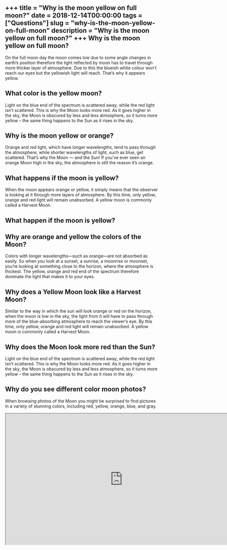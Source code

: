 +++
title = "Why is the moon yellow on full moon?"
date = 2018-12-14T00:00:00
tags = ["Questions"]
slug = "why-is-the-moon-yellow-on-full-moon"
description = "Why is the moon yellow on full moon?"
+++
Why is the moon yellow on full moon?
------------------------------------

On the full moon day the moon comes low due to some angle changes in earth’s position therefore the light reflected by moon has to travel through more thicker layer of atmosphere. Due to this the blueish white colour won’t reach our eyes but the yellowish light will reach. That’s why it appears yellow.

What color is the yellow moon?
------------------------------

Light on the blue end of the spectrum is scattered away, while the red light isn’t scattered. This is why the Moon looks more red. As it goes higher in the sky, the Moon is obscured by less and less atmosphere, so it turns more yellow – the same thing happens to the Sun as it rises in the sky.

Why is the moon yellow or orange?
---------------------------------

Orange and red light, which have longer wavelengths, tend to pass through the atmosphere, while shorter wavelengths of light, such as blue, get scattered. That’s why the Moon — and the Sun! If you’ve ever seen an orange Moon high in the sky, the atmosphere is still the reason it’s orange.

What happens if the moon is yellow?
-----------------------------------

When the moon appears orange or yellow, it simply means that the observer is looking at it through more layers of atmosphere. By this time, only yellow, orange and red light will remain unabsorbed. A yellow moon is commonly called a Harvest Moon.

What happen if the moon is yellow?
----------------------------------

Why are orange and yellow the colors of the Moon?
-------------------------------------------------

Colors with longer wavelengths—such as orange—are not absorbed as easily. So when you look at a sunset, a sunrise, a moonrise or moonset, you’re looking at something close to the horizon, where the atmosphere is thickest. The yellow, orange and red end of the spectrum therefore dominate the light that makes it to your eyes.

Why does a Yellow Moon look like a Harvest Moon?
------------------------------------------------

Similar to the way in which the sun will look orange or red on the horizon, when the moon is low in the sky, the light from it will have to pass through more of the blue-absorbing atmosphere to reach the viewer’s eye. By this time, only yellow, orange and red light will remain unabsorbed. A yellow moon is commonly called a Harvest Moon.

Why does the Moon look more red than the Sun?
---------------------------------------------

Light on the blue end of the spectrum is scattered away, while the red light isn’t scattered. This is why the Moon looks more red. As it goes higher in the sky, the Moon is obscured by less and less atmosphere, so it turns more yellow – the same thing happens to the Sun as it rises in the sky.

Why do you see different color moon photos?
-------------------------------------------

When browsing photos of the Moon you might be surprised to find pictures in a variety of stunning colors, including red, yellow, orange, blue, and gray.

<iframe allow="accelerometer; autoplay; clipboard-write; encrypted-media; gyroscope; picture-in-picture" allowfullscreen="" class="__youtube_prefs__  epyt-is-override  no-lazyload" data-no-lazy="1" data-origheight="433" data-origwidth="770" data-skipgform_ajax_framebjll="" height="433" id="_ytid_76186" loading="lazy" src="https://www.youtube.com/embed/1igj2f4F1WM?enablejsapi=1&autoplay=0&cc_load_policy=0&cc_lang_pref=&iv_load_policy=1&loop=0&modestbranding=0&rel=1&fs=1&playsinline=0&autohide=2&theme=dark&color=red&controls=1&" title="YouTube player" width="770"></iframe>